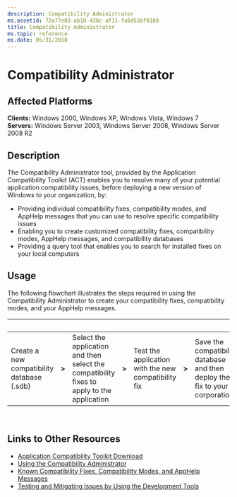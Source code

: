 ```yaml
---
description: Compatibility Administrator
ms.assetid: 72a77e83-ab18-438c-af11-fa6d55bf0180
title: Compatibility Administrator
ms.topic: reference
ms.date: 05/31/2018
---
```


# Compatibility Administrator

## Affected Platforms

 **Clients:** Windows 2000, Windows XP, Windows Vista, Windows 7  
**Servers:** Windows Server 2003, Windows Server 2008, Windows Server 2008 R2  


## Description

The Compatibility Administrator tool, provided by the Application Compatibility Toolkit (ACT) enables you to resolve many of your potential application compatibility issues, before deploying a new version of Windows to your organization, by:

-   Providing individual compatibility fixes, compatibility modes, and AppHelp messages that you can use to resolve specific compatibility issues
-   Enabling you to create customized compatibility fixes, compatibility modes, AppHelp messages, and compatibility databases
-   Providing a query tool that enables you to search for installed fixes on your local computers

## Usage

The following flowchart illustrates the steps required in using the Compatibility Administrator to create your compatibility fixes, compatibility modes, and your AppHelp messages.



| &nbsp;    | &nbsp;  |  &nbsp;   | &nbsp;  | &nbsp; | &nbsp;  |  &nbsp;  |
|--------------------------------------------|----------|--------------------------------------------------------------------------------------------|----------|-----------------------------------------------------|----------|-----------------------------------------------------------------------------|
| Create a new compatibility database (.sdb) | **>** | Select the application and then select the compatibility fixes to apply to the application | **>** | Test the application with the new compatibility fix | **>** | Save the compatibility database and then deploy the fix to your corporation |



 

## Links to Other Resources

-   [Application Compatibility Toolkit Download](/windows-hardware/get-started/adk-install)
-   [Using the Compatibility Administrator](/previous-versions/windows/it-pro/windows-7/cc749034(v=ws.10))
-   [Known Compatibility Fixes, Compatibility Modes, and AppHelp Messages](/previous-versions/windows/it-pro/windows-7/cc765984(v=ws.10))
-   [Testing and Mitigating Issues by Using the Development Tools](/previous-versions/orphan-topics/ws.10/cc766461(v=ws.10))

 

 
